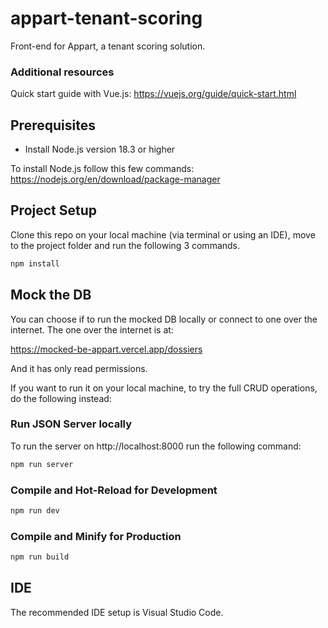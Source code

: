 # appart-tenant-scoring
Front-end for Appart, a tenant scoring solution.

### Additional resources
Quick start guide with Vue.js: https://vuejs.org/guide/quick-start.html  

## Prerequisites 

- Install Node.js version 18.3 or higher

To install Node.js follow this few commands: https://nodejs.org/en/download/package-manager  

## Project Setup
Clone this repo on your local machine (via terminal or using an IDE), move to the project folder and run the following 3 commands.

```sh
npm install
```
## Mock the DB
You can choose if to run the mocked DB locally or connect to one over the internet.
The one over the internet is at:

https://mocked-be-appart.vercel.app/dossiers

And it has only read permissions.

If you want to run it on your local machine, to try the full CRUD operations, do the following instead:
### Run JSON Server locally

To run the server on http://localhost:8000 run the following command:

```sh
npm run server
```

### Compile and Hot-Reload for Development

```sh
npm run dev
```
### Compile and Minify for Production

```sh
npm run build
```
## IDE
The recommended IDE setup is Visual Studio Code.
